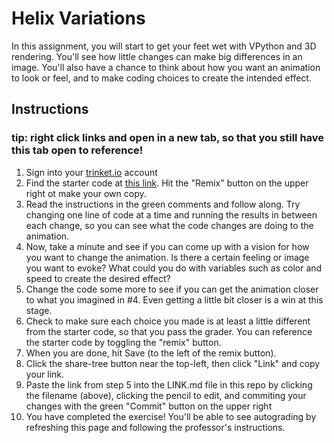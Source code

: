 # Helix Variations

In this assignment, you will start to get your feet wet with VPython and 3D rendering. You'll see how little changes can make big differences in an image. You'll also have a chance to think about how you want an animation to look or feel, and to make coding choices to create the intended effect. 

## Instructions 
### tip: right click links and open in a new tab, so that you still have this tab open to reference! 

1. Sign into your [trinket.io](https://trinket.io/) account
2. Find the starter code at [this link](https://trinket.io/glowscript/4e40208104). Hit the "Remix" button on the upper right ot make your own copy. 
3. Read the instructions in the green comments and follow along. Try changing one line of code at a time and running the results in between each change, so you can see what the code changes are doing to the animation.
4. Now, take a minute and see if you can come up with a vision for how you want to change the animation. Is there a certain feeling or image you want to evoke? What could you do with variables such as color and speed to create the desired effect?
5. Change the code some more to see if you can get the animation closer to what you imagined in #4. Even getting a little bit closer is a win at this stage. 
6. Check to make sure each choice you made is at least a little different from the starter code, so that you pass the grader. You can reference the starter code by toggling the "remix" button. 
7. When you are done, hit Save (to the left of the remix button). 
8. Click the share-tree button near the top-left, then click "Link" and copy your link. 
9. Paste the link from step 5 into the LINK.md file in this repo by clicking the filename (above), clicking the pencil to edit, and commiting your changes with the green "Commit" button on the upper right
10. You have completed the exercise! You'll be able to see autograding by refreshing this page and following the professor's instructions. 
